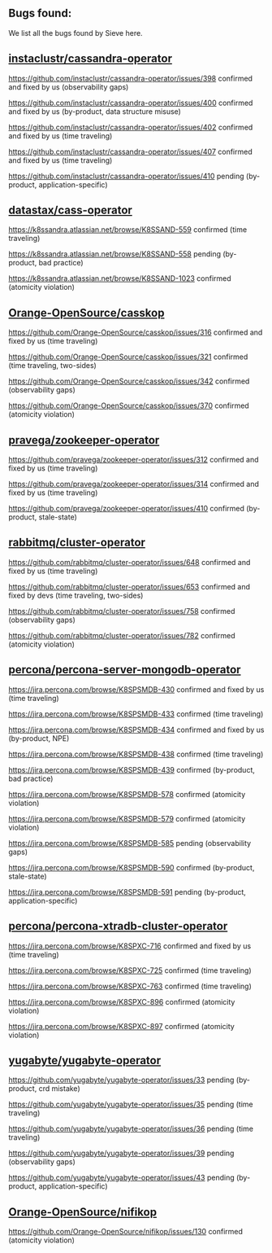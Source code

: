 ## Bugs found:

We list all the bugs found by Sieve here.

## [instaclustr/cassandra-operator](https://github.com/instaclustr/cassandra-operator)
https://github.com/instaclustr/cassandra-operator/issues/398 confirmed and fixed by us (observability gaps)

https://github.com/instaclustr/cassandra-operator/issues/400 confirmed and fixed by us (by-product, data structure misuse)

https://github.com/instaclustr/cassandra-operator/issues/402 confirmed and fixed by us (time traveling)

<!-- https://github.com/instaclustr/cassandra-operator/issues/404 confirmed and fixed by us (by-product, duplicated) -->

https://github.com/instaclustr/cassandra-operator/issues/407 confirmed and fixed by us (time traveling)

https://github.com/instaclustr/cassandra-operator/issues/410 pending (by-product, application-specific)

## [datastax/cass-operator](https://github.com/datastax/cass-operator)
https://k8ssandra.atlassian.net/browse/K8SSAND-559 confirmed (time traveling)
<!-- previously https://github.com/datastax/cass-operator/issues/412 -->

https://k8ssandra.atlassian.net/browse/K8SSAND-558 pending (by-product, bad practice)
<!-- previously https://github.com/datastax/cass-operator/issues/417 -->

https://k8ssandra.atlassian.net/browse/K8SSAND-1023 confirmed (atomicity violation)

## [Orange-OpenSource/casskop](https://github.com/Orange-OpenSource/casskop)
https://github.com/Orange-OpenSource/casskop/issues/316 confirmed and fixed by us (time traveling)

https://github.com/Orange-OpenSource/casskop/issues/321 confirmed (time traveling, two-sides)

https://github.com/Orange-OpenSource/casskop/issues/342 confirmed (observability gaps)

<!-- https://github.com/Orange-OpenSource/casskop/issues/357 pending (by-product, duplicated) -->

https://github.com/Orange-OpenSource/casskop/issues/370 confirmed (atomicity violation)

## [pravega/zookeeper-operator](https://github.com/pravega/zookeeper-operator)
https://github.com/pravega/zookeeper-operator/issues/312 confirmed and fixed by us (time traveling)

https://github.com/pravega/zookeeper-operator/issues/314 confirmed and fixed by us (time traveling)

https://github.com/pravega/zookeeper-operator/issues/410 confirmed (by-product, stale-state)

## [rabbitmq/cluster-operator](https://github.com/rabbitmq/cluster-operator)
https://github.com/rabbitmq/cluster-operator/issues/648 confirmed and fixed by us (time traveling)

https://github.com/rabbitmq/cluster-operator/issues/653 confirmed and fixed by devs (time traveling, two-sides)

https://github.com/rabbitmq/cluster-operator/issues/758 confirmed (observability gaps)

https://github.com/rabbitmq/cluster-operator/issues/782 confirmed (atomicity violation)

## [percona/percona-server-mongodb-operator](https://github.com/percona/percona-server-mongodb-operator)
https://jira.percona.com/browse/K8SPSMDB-430 confirmed and fixed by us (time traveling)

https://jira.percona.com/browse/K8SPSMDB-433 confirmed (time traveling)

https://jira.percona.com/browse/K8SPSMDB-434 confirmed and fixed by us (by-product, NPE)

https://jira.percona.com/browse/K8SPSMDB-438 confirmed (time traveling)

https://jira.percona.com/browse/K8SPSMDB-439 confirmed (by-product, bad practice)

https://jira.percona.com/browse/K8SPSMDB-578 confirmed (atomicity violation)

https://jira.percona.com/browse/K8SPSMDB-579 confirmed (atomicity violation)

https://jira.percona.com/browse/K8SPSMDB-585 pending (observability gaps)

https://jira.percona.com/browse/K8SPSMDB-590 confirmed (by-product, stale-state)

https://jira.percona.com/browse/K8SPSMDB-591 pending (by-product, application-specific)

## [percona/percona-xtradb-cluster-operator](https://github.com/percona/percona-xtradb-cluster-operator)
https://jira.percona.com/browse/K8SPXC-716 confirmed and fixed by us (time traveling)

https://jira.percona.com/browse/K8SPXC-725 confirmed (time traveling)

https://jira.percona.com/browse/K8SPXC-763 confirmed (time traveling)

https://jira.percona.com/browse/K8SPXC-896 confirmed (atomicity violation)

https://jira.percona.com/browse/K8SPXC-897 confirmed (atomicity violation)

## [yugabyte/yugabyte-operator](https://github.com/yugabyte/yugabyte-operator)
https://github.com/yugabyte/yugabyte-operator/issues/33 pending (by-product, crd mistake)

https://github.com/yugabyte/yugabyte-operator/issues/35 pending (time traveling)

https://github.com/yugabyte/yugabyte-operator/issues/36 pending (time traveling)

https://github.com/yugabyte/yugabyte-operator/issues/39 pending (observability gaps)

https://github.com/yugabyte/yugabyte-operator/issues/43 pending (by-product, application-specific)

## [Orange-OpenSource/nifikop](https://github.com/Orange-OpenSource/nifikop)
https://github.com/Orange-OpenSource/nifikop/issues/130 confirmed (atomicity violation)

<!-- ## [kubernetes/kubernetes](https://github.com/kubernetes/kubernetes)
https://github.com/kubernetes/kubernetes/issues/94437 pending (by-product) -->

